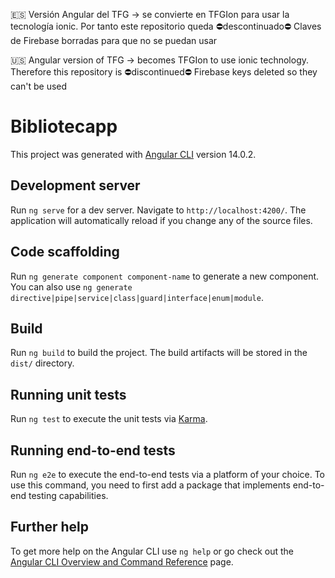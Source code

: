🇪🇸 Versión Angular del TFG -> se convierte en TFGIon para usar la tecnología ionic. Por tanto este repositorio queda ⛔descontinuado⛔ Claves de Firebase borradas para que no se puedan usar

🇺🇸 Angular version of TFG -> becomes TFGIon to use ionic technology. Therefore this repository is ⛔discontinued⛔ Firebase keys deleted so they can't be used

# Bibliotecapp

This project was generated with [Angular CLI](https://github.com/angular/angular-cli) version 14.0.2.

## Development server

Run `ng serve` for a dev server. Navigate to `http://localhost:4200/`. The application will automatically reload if you change any of the source files.

## Code scaffolding

Run `ng generate component component-name` to generate a new component. You can also use `ng generate directive|pipe|service|class|guard|interface|enum|module`.

## Build

Run `ng build` to build the project. The build artifacts will be stored in the `dist/` directory.

## Running unit tests

Run `ng test` to execute the unit tests via [Karma](https://karma-runner.github.io).

## Running end-to-end tests

Run `ng e2e` to execute the end-to-end tests via a platform of your choice. To use this command, you need to first add a package that implements end-to-end testing capabilities.

## Further help

To get more help on the Angular CLI use `ng help` or go check out the [Angular CLI Overview and Command Reference](https://angular.io/cli) page.
